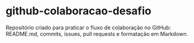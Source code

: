 # github-colaboracao-desafio
Repositório criado para praticar o fluxo de colaboração no GitHub: README.md, commits, issues, pull requests e formatação em Markdown.
